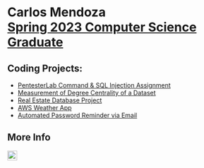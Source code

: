 <h1>Carlos Mendoza <br/><a href="https://github.com/ctmendoz">Spring 2023 Computer Science Graduate</a></h1>

<h2>Coding Projects:</h2>

- <a href="https://github.com/ctmendoz/PentesterLab">PentesterLab Command & SQL Injection Assignment</a>
- <a href="https://github.com/ctmendoz/DegreeCentrality-ASNCounter">Measurement of Degree Centrality of a Dataset</a>
- <a href="https://github.com/ctmendoz/RealEstateDatabase">Real Estate Database Project</a>
- <a href="https://github.com/ctmendoz/AWSWeatherApp">AWS Weather App</a>
- <a href="https://github.com/ctmendozhttps://github.com/ctmendoz/EmailPasswordReminder">Automated Password Reminder via Email</a>

<h2> More Info</h2>

[<img align="left" alt="JoshMadakor | LinkedIn" width="22px" src="https://cdn.jsdelivr.net/npm/simple-icons@v3/icons/linkedin.svg" />][linkedin]

[linkedin]: https://www.linkedin.com/in/carlos-mendoza-459503195/
</body>
</html>
